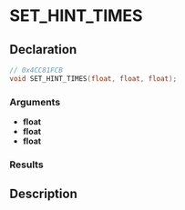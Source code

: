 # SET_HINT_TIMES

## Declaration
```cpp
// 0x4CC81FCB
void SET_HINT_TIMES(float, float, float);
```

### Arguments
- **float**
- **float**
- **float**

### Results

## Description
